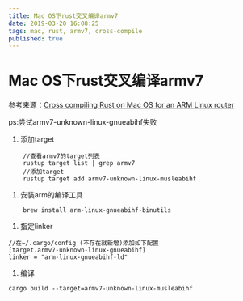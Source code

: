 ```yaml
---
title: Mac OS下rust交叉编译armv7
date: 2019-03-20 16:08:25
tags: mac, rust, armv7, cross-compile
published: true
---
```


# Mac OS下rust交叉编译armv7

参考来源：[Cross compiling Rust on Mac OS for an ARM Linux router](https://sigmaris.info/blog/2019/02/cross-compiling-rust-on-mac-os-for-an-arm-linux-router/)

ps:尝试armv7-unknown-linux-gnueabihf失败

1. 添加target
```
    //查看armv7的target列表
    rustup target list | grep armv7
    //添加target
    rustup target add armv7-unknown-linux-musleabihf
```
1. 安装arm的编译工具
```
    brew install arm-linux-gnueabihf-binutils
```

1. 指定linker
```
//在~/.cargo/config (不存在就新增)添加如下配置
[target.armv7-unknown-linux-gnueabihf]
linker = "arm-linux-gnueabihf-ld"
```
1. 编译
```
cargo build --target=armv7-unknown-linux-musleabihf
```

